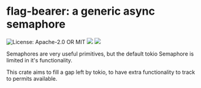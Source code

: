 # flag-bearer: a generic async semaphore

<!-- [![Tests](https://img.shields.io/github/actions/workflow/status/conradludgate/flag-bearer/test.yml?style=flat-square)](https://github.com/conradludgate/flag-bearer/actions/workflows/test.yml) -->
![License: Apache-2.0 OR MIT](https://img.shields.io/crates/l/flag-bearer?style=flat-square)
[![](https://img.shields.io/crates/v/flag-bearer?style=flat-square)](https://crates.io/crates/flag-bearer)
[![](https://img.shields.io/docsrs/flag-bearer/latest?style=flat-square)](https://docs.rs/flag-bearer/latest/flag-bearer/)

Semaphores are very useful primitives, but the default tokio Semaphore is limited in it's functionality.

This crate aims to fill a gap left by tokio, to have extra functionality to track to permits available.
